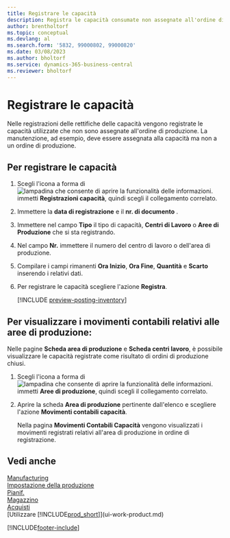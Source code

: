 ```yaml
---
title: Registrare le capacità
description: Registra le capacità consumate non assegnate all'ordine di produzione nel giornale di registrazione capacità e visualizza le capacità registrate nella pagina dei movimenti contabili capacità.
author: brentholtorf
ms.topic: conceptual
ms.devlang: al
ms.search.form: '5832, 99000802, 99000820'
ms.date: 03/08/2023
ms.author: bholtorf
ms.service: dynamics-365-business-central
ms.reviewer: bholtorf
---
```

# <a name="post-capacities"></a>Registrare le capacità

Nelle registrazioni delle rettifiche delle capacità vengono registrate le capacità utilizzate che non sono assegnate all'ordine di produzione. La manutenzione, ad esempio, deve essere assegnata alla capacità ma non a un ordine di produzione.  

## <a name="to-post-capacities"></a>Per registrare le capacità

1. Scegli l'icona a forma di ![lampadina che consente di aprire la funzionalità delle informazioni.](media/ui-search/search_small.png "Dimmi cosa vuoi fare") immetti **Registrazioni capacità**, quindi scegli il collegamento correlato.  
2. Immettere la **data di registrazione** e il **nr. di documento** .  
3. Immettere nel campo **Tipo** il tipo di capacità, **Centri di Lavoro** o **Aree di Produzione** che si sta registrando.  
4. Nel campo **Nr.** immettere il numero del centro di lavoro o dell'area di produzione.  
5. Compilare i campi rimanenti **Ora Inizio**, **Ora Fine**, **Quantità** e **Scarto** inserendo i relativi dati.  
6. Per registrare le capacità scegliere l'azione **Registra**.  

    [!INCLUDE [preview-posting-inventory](includes/preview-posting-inventory.md)]

## <a name="to-view-work-center-ledger-entries"></a>Per visualizzare i movimenti contabili relativi alle aree di produzione:

Nelle pagine **Scheda area di produzione** e **Scheda centri lavoro**, è possibile visualizzare le capacità registrate come risultato di ordini di produzione chiusi.    
1. Scegli l'icona a forma di ![lampadina che consente di aprire la funzionalità delle informazioni.](media/ui-search/search_small.png "Dimmi cosa vuoi fare") immetti **Aree di produzione**, quindi scegli il collegamento correlato.  
2. Aprire la scheda **Area di produzione** pertinente dall'elenco e scegliere l'azione **Movimenti contabili capacità**.  

    Nella pagina **Movimenti Contabili Capacità** vengono visualizzati i movimenti registrati relativi all'area di produzione in ordine di registrazione.   

## <a name="see-also"></a>Vedi anche

[Manufacturing](production-manage-manufacturing.md)  
[Impostazione della produzione](production-configure-production-processes.md)  
[Pianif.](production-planning.md)  
[Magazzino](inventory-manage-inventory.md)  
[Acquisti](purchasing-manage-purchasing.md)  
[Utilizzare [!INCLUDE[prod_short](includes/prod_short.md)]](ui-work-product.md)


[!INCLUDE[footer-include](includes/footer-banner.md)]

